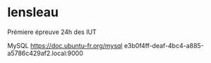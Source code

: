 # lensleau

Prémiere épreuve 24h des IUT

MySQL
https://doc.ubuntu-fr.org/mysql
e3b0f4ff-deaf-4bc4-a885-a5786c429af2.local:9000
